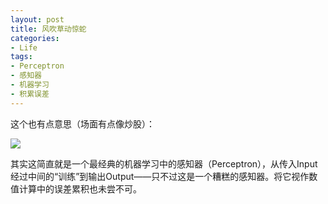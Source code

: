 ```yaml
---
layout: post
title: 风吹草动惊蛇
categories:
- Life
tags:
- Perceptron
- 感知器
- 机器学习
- 积累误差
---
```


这个也有点意思（场面有点像炒股）：


[![](http://yihui.name/cn/wp-content/uploads/1190095146_0.gif)](http://yihui.name/cn/wp-content/uploads/1190095146_1.gif)



其实这简直就是一个最经典的机器学习中的感知器（Perceptron），从传入Input经过中间的“训练”到输出Output——只不过这是一个糟糕的感知器。将它视作数值计算中的误差累积也未尝不可。

